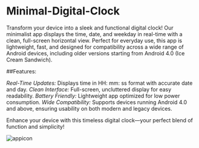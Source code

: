 # Minimal-Digital-Clock
Transform your device into a sleek and functional digital clock! Our minimalist app displays the time, date, and weekday in real-time with a clean, full-screen horizontal view. Perfect for everyday use, this app is lightweight, fast, and designed for compatibility across a wide range of Android devices, including older versions starting from Android 4.0 (Ice Cream Sandwich).

##Features:

*Real-Time Updates:* Displays time in HH: mm: ss format with accurate date and day.
*Clean Interface:* Full-screen, uncluttered display for easy readability.
*Battery Friendly:* Lightweight app optimized for low power consumption.
*Wide Compatibility:* Supports devices running Android 4.0 and above, ensuring usability on both modern and legacy devices.

Enhance your device with this timeless digital clock—your perfect blend of function and simplicity!

![appicon](https://github.com/user-attachments/assets/e936929e-1b75-4efa-8c9f-176300113a39)
